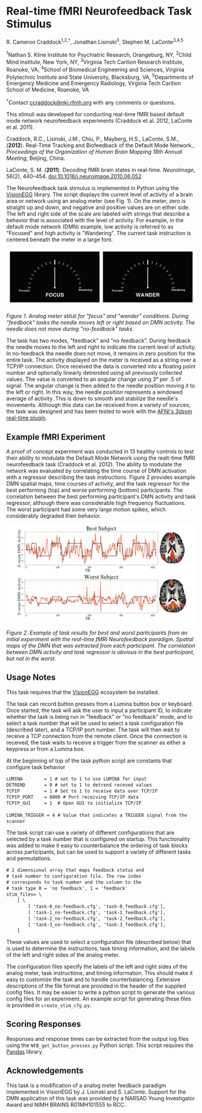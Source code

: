 # Real-time fMRI Neurofeedback Task Stimulus

R. Cameron Craddock<sup>1,2,†</sup>, Jonathan Lisinski<sup>3</sup>, Stephen M. LaConte<sup>3,4,5</sup>

<sup>1</sup>Nathan S. Kline Institute for Psychiatric Research, Orangeburg, NY, <sup>2</sup>Child Mind Institute, New York, NY, <sup>3</sup>Virginia Tech Carilion Research Institute, Roanoke, VA, <sup>4</sup>School of Biomedical Engineering and Sciences, Virginia Polytechnic Institute and State University, Blacksburg, VA, <sup>5</sup>Departments of Emergency Medicine and Emergency Radiology, Virginia Tech Carilion School of Medicine, Roanoke, VA

<sup>†</sup>Contact [ccraddock@nki.rfmh.org](mailto:ccraddock@nki.rfmh.org) with any comments or questions.

This stimuli was developed for conducting real-time fMRI based default mode network neurofeedback experiments (Craddock et al. 2012, LaConte et al. 2011).

Craddock, R.C., Lisinski, J.M., Chiu, P., Mayberg, H.S., LaConte, S.M., (**2012**). Real-Time Tracking and Biofeedback of the Default Mode Network., *Proceedings of the Organization of Human Brain Mapping 18th Annual Meeting*, Beijing, China.

LaConte, S. M. (**2011**). Decoding fMRI brain states in real-time. *NeuroImage*, 56(2), 440–454. [doi:10.1016/j.neuroimage.2010.06.052](http://dx.doi.org/10.1016/j.neuroimage.2010.06.052)

The Neurofeedback task stimulus is implemented in Python using the [VisionEGG](http://visionegg.org/) library. The script displays the current level of activity of a brain area or network using an analog meter (see Fig. 1). On the meter, zero is straight up and down, and negative and positive values are on either side. The left and right side of the scale are labeled with strings that describe a behavior that is associated with the level of activity. For example, in the default mode network (DMN) example, low activity is referred to as "Focused" and high activity is "Wandering". The current task instruction is centered beneath the meter in a large font.

![Fig. 1 Example of stimuli.](analog_meter.png?raw=true "Fig. 1 Example of analog meter.")

*Figure 1. Analog meter stiluli for "focus" and "wander" conditions. During "feedback" tasks the needle moves left or right based on DMN activity. The needle does not move during "no-feedback" tasks.*

The task has two modes, "feedback" and "no feedback". During feedback the needle moves to the left and right to indicate the current level of activity. In no-feedback the needle does not move, it remains in zero position for the entire task. The activity displayed on the meter is received as a string over a TCP/IP connection. Once received the data is converted into a floating point number and optionally linearly detrended using all previously collected values. The value is converted to an angular change using 3° per .5 of signal. The angular change is then added to the needle position moving it to the left or right. In this way, the needle position represents a windowed average of activity. This is down to smooth and stabilize the needle's movements. Although this data can be received from a variety of sources, the task was designed and has been tested to work with the [AFNI's 3dsvm real-time plugin](http://lacontelab.org/3dsvm.htm).

## Example fMRI Experiment

A proof of concept experiment was conducted in 13 healthy controls to test their ability to modulate the Default Mode Network using the realt-time fMRI neurofeedback task (Craddock et al. 2012). The ability to modulate the network was evaluated by correlating the time course of DMN activation with a regressor describing the task instructions. Figure 2 provides example DMN spatial maps, time courses of activity, and the task regressor for the best performing (top) and worse performing (bottom) participants. The correlation between the best performing participant's DMN activity and task regressor, although there was considerable high frequency fluctuations. The worst participant had some very large motion spikes, which considerably degraded their behavior.

![Fig. 2 Example of task results for best and worst participants from an initial experiment with the real-time fMRI Neurofeedback paradigm.](CCD_best_worst.png?raw=true "Example of task results for best and worst participants from an initial experiment with the real-time fMRI Neurofeedback paradigm.")

*Figure 2. Example of task results for best and worst participants from an initial experiment with the real-time fMRI Neurofeedback paradigm. Spatial maps of the DMN that was extracted from each participant. The correlation between DMN activity and task regressor is obvious in the best participant, but not in the worst.*

## Usage Notes
This task requires that the [VisionEGG](http://visionegg.org/) ecosystem be installed.

The task can record button presses from a Lumina button box or keyboard. Once started, the task will ask the user to input a participant ID, to indicate whether the task is being run in "feedback" or "no feedback" mode, and to select a task number that will be used to select a task configuration file (described later), and a TCP/IP port number. The task will then wait to receive a TCP connection from the remote client. Once the connection is received, the task waits to receive a trigger from the scanner as either a keypress or from a Lumina box.

At the beginning of top of the task python script are constants that configure task behavior

    LUMINA        = 1 # set to 1 to use LUMINA for input
    DETREND       = 0 # set to 1 to detrend receved values
    TCPIP         = 1 # Set to 1 to receive data over TCP/IP
    TCPIP_PORT    = 8000 # Port receiving TCP/IP data
    TCPIP_GUI     = 1  # Open GUI to initialize TCP/IP

    LUMINA_TRIGGER = 4 # Value that indicates a TRIGGER signal from the scanner

The task script can use a variety of different configurations that are selected by a task number that is configured on startup. This functionality was added to make it easy to counterbalance the ordering of task blocks across participants, but can be used to support a variety of different tasks and permutations.


    # 2 dimensional array that maps feedback status and
    # task number to configuration file. The row index
    # corresponds to task number and the column to the
    # task type 0 = 'no feedback', 1 = 'feedback'
    stim_files= \
        [ \
            [ 'task-0_no-feedback.cfg', 'task-0_feedback.cfg'],
            [ 'task-1_no-feedback.cfg', 'task-1_feedback.cfg'],
            [ 'task-2_no-feedback.cfg', 'task-2_feedback.cfg'],
            [ 'task-3_no-feedback.cfg', 'task-3_feedback.cfg'],
        ]

These values are used to select a configuration file (described below) that is used to determine the instructions, task timing information, and the labels of the left and right sides of the analog meter.

The configuration files specify the labels of the left and right sides of the analog meter, task instructions, and timing information. This should make it easy to customize the task and to handle counterbalancing. Extensive descriptions of the file format are provided in the header of the supplied config files. It may be easier to write a python script to generate the various config files for an experiment. An example script for generating these files is provided in ```create_stim_cfg.py```.

## Scoring Responses
Responses and response times can be extracted from the output log files using the ```NFB_get_button_presses.py``` Python script. This script requires the [Pandas](http://pandas.pydata.org/) library.

## Acknowledgements
This task is a modification of a analog meter feedback paradigm implemented in VisionEGG by J. Lisinski and S. LaConte. Support for the DMN application of this task was provided by a NARSAD Young Investigator Award and NIMH BRAINS R01MH101555 to RCC.
